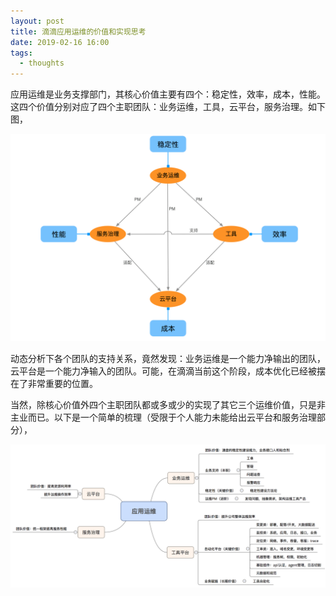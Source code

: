 ```yaml
---
layout: post
title: 滴滴应用运维的价值和实现思考
date: 2019-02-16 16:00
tags:
  - thoughts
---
```



应用运维是业务支撑部门，其核心价值主要有四个：稳定性，效率，成本，性能。这四个价值分别对应了四个主职团队：业务运维，工具，云平台，服务治理。如下图，

![page.png](https://raw.githubusercontent.com/niean/niean.github.io/master/images/20190216/op.relationship.png)

动态分析下各个团队的支持关系，竟然发现：业务运维是一个能力净输出的团队，云平台是一个能力净输入的团队。可能，在滴滴当前这个阶段，成本优化已经被摆在了非常重要的位置。

当然，除核心价值外四个主职团队都或多或少的实现了其它三个运维价值，只是非主业而已。以下是一个简单的梳理（受限于个人能力未能给出云平台和服务治理部分），

![page.png](https://raw.githubusercontent.com/niean/niean.github.io/master/images/20190216/op.system.png)
